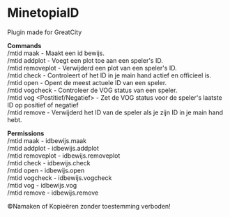 # MinetopiaID
Plugin made for GreatCity
  
  
**Commands**  
/mtid maak <speler> <leeftijd> <geslacht> <stad> <datum> - Maakt een id bewijs.  
/mtid addplot <speler> <plot> <soort plot> - Voegt een plot toe aan een speler's ID.  
/mtid removeplot <speler> <plot> - Verwijderd een plot van een speler's ID.  
/mtid check <Speler> - Controleert of het ID in je main hand actief en officieel is.  
/mtid open <Speler> - Opent de meest actuele ID van een speler.  
/mtid vogcheck <Speler> - Controleer de VOG status van een speler.  
/mtid vog <speler> <Postitief/Negatief> - Zet de VOG status voor de speler's laatste ID op positief of negatief  
/mtid remove <speler> - Verwijderd het ID van de speler als je zijn ID in je main hand hebt.  


**Permissions**  
/mtid maak - idbewijs.maak  
/mtid addplot - idbewijs.addplot  
/mtid removeplot - idbewijs.removeplot  
/mtid check - idbewijs.check  
/mtid open - idbewijs.open  
/mtid vogcheck - idbewijs.vogcheck  
/mtid vog - idbewijs.vog  
/mtid remove - idbewijs.remove  
  
  
©Namaken of Kopieëren zonder toestemming verboden!
